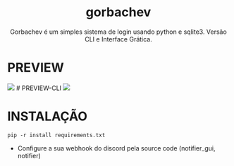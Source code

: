 <h1 align="center">gorbachev</h1>
<p align="center">Gorbachev é um simples sistema de login usando python e sqlite3. Versão CLI e Interface Grática.</p>

# PREVIEW
<img src="https://cdn.discordapp.com/attachments/1341532713592557578/1361726513137058013/image.png?ex=67ffce24&is=67fe7ca4&hm=b16257005d5449427ee1a4e67c6d3b2944d608fad44c3fe37b09ad09a70d6943&">
# PREVIEW-CLI
<img src="https://cdn.discordapp.com/attachments/1341532713592557578/1361726872706355325/image.png?ex=67ffce7a&is=67fe7cfa&hm=b0f0ccad0e2a8518f1bfa9adeaa31065bfaedb767ffa16005a6870806e683d45&">

# INSTALAÇÃO
`pip -r install requirements.txt`
- Configure a sua webhook do discord pela source code (notifier_gui, notifier)



